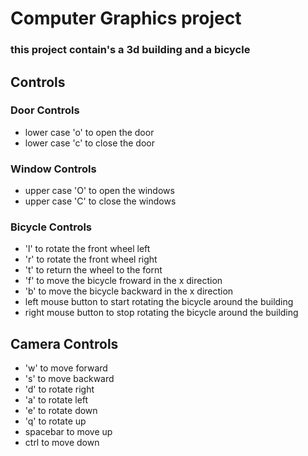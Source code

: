 # Computer Graphics project

### this project contain's a 3d building and a bicycle

## Controls

### Door Controls

- lower case 'o' to open the door
- lower case 'c' to close the door

### Window Controls

- upper case 'O' to open the windows
- upper case 'C' to close the windows

### Bicycle Controls

- 'l' to rotate the front wheel left
- 'r' to rotate the front wheel right
- 't' to return the wheel to the fornt
- 'f' to move the bicycle froward in the x direction
- 'b' to move the bicycle backward in the x direction
- left mouse button to start rotating the bicycle around the building
- right mouse button to stop rotating the bicycle around the building

## Camera Controls

- 'w' to move forward
- 's' to move backward
- 'd' to rotate right
- 'a' to rotate left
- 'e' to rotate down
- 'q' to rotate up
- spacebar to move up
- ctrl to move down

